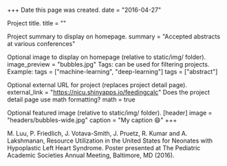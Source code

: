 +++
Date this page was created.
date = "2016-04-27"

Project title.
title = ""

Project summary to display on homepage.
summary = "Accepted abstracts at various conferences"

Optional image to display on homepage (relative to static/img/ folder).
image_preview = "bubbles.jpg"
Tags: can be used for filtering projects.
Example: tags = ["machine-learning", "deep-learning"]
tags = ["abstract"]

Optional external URL for project (replaces project detail page).
external_link = "https://nicu.shinyapps.io/feedingcalc"
Does the project detail page use math formatting?
math = true

Optional featured image (relative to static/img/ folder).
[header]
image = "headers/bubbles-wide.jpg"
caption = "My caption 😄"
+++

M. Luu, P. Friedlich, J. Votava-Smith, J. Pruetz, R. Kumar and A. Lakshmanan, Resource Utilization in the United States for Neonates with Hypoplastic Left Heart Syndrome. Poster presented at The Pediatric Academic Societies Annual Meeting, Baltimore, MD (2016).
